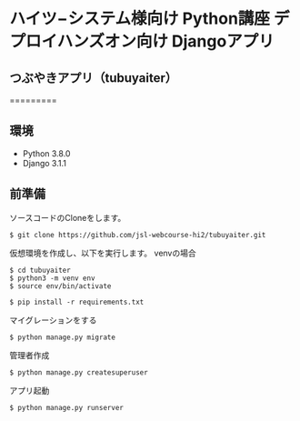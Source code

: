 # ハイツ−システム様向け Python講座 デプロイハンズオン向け Djangoアプリ
## つぶやきアプリ（tubuyaiter）
=========

## 環境
- Python 3.8.0
- Django 3.1.1

## 前準備
ソースコードのCloneをします。
```
$ git clone https://github.com/jsl-webcourse-hi2/tubuyaiter.git
```

仮想環境を作成し、以下を実行します。
venvの場合
```
$ cd tubuyaiter
$ python3 -m venv env 
$ source env/bin/activate
```

```
$ pip install -r requirements.txt
```

マイグレーションをする
```
$ python manage.py migrate
```

管理者作成
```
$ python manage.py createsuperuser
```

アプリ起動
```
$ python manage.py runserver
```
